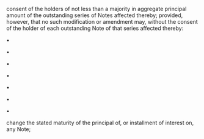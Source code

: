 consent of the holders of not less than a majority in aggregate principal amount of the outstanding series of Notes
affected thereby; provided, however, that no such modification or amendment may, without the consent of the holder
of each outstanding Note of that series affected thereby:

•

•

•

•

•

•

•

change the stated maturity of the principal of, or installment of interest on, any Note;